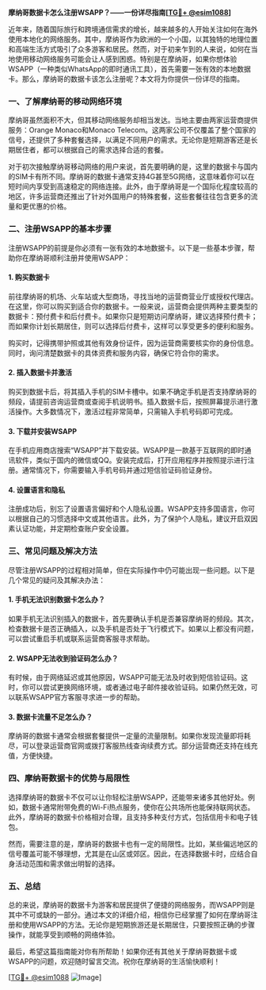 **摩纳哥数据卡怎么注册WSAPP？——一份详尽指南[[TG💪+ @esim1088](https://t.me/s/esim1088)]**

近年来，随着国际旅行和跨境通信需求的增长，越来越多的人开始关注如何在海外使用本地化的网络服务。其中，摩纳哥作为欧洲的一个小国，以其独特的地理位置和高端生活方式吸引了众多游客和居民。然而，对于初来乍到的人来说，如何在当地使用移动网络服务可能会让人感到困惑。特别是在摩纳哥，如果你想体验WSAPP（一种类似WhatsApp的即时通讯工具），首先需要一张有效的本地数据卡。那么，摩纳哥的数据卡该怎么注册呢？本文将为你提供一份详尽的指南。

### 一、了解摩纳哥的移动网络环境

摩纳哥虽然面积不大，但其移动网络服务却相当发达。当地主要由两家运营商提供服务：Orange Monaco和Monaco Telecom。这两家公司不仅覆盖了整个国家的信号，还提供了多种套餐选择，以满足不同用户的需求。无论你是短期游客还是长期居住者，都可以根据自己的需求选择合适的套餐。

对于初次接触摩纳哥移动网络的用户来说，首先要明确的是，这里的数据卡与国内的SIM卡有所不同。摩纳哥的数据卡通常支持4G甚至5G网络，这意味着你可以在短时间内享受到高速稳定的网络连接。此外，由于摩纳哥是一个国际化程度较高的地区，许多运营商还推出了针对外国用户的特殊套餐，这些套餐往往包含更多的流量和更优惠的价格。

### 二、注册WSAPP的基本步骤

注册WSAPP的前提是你必须有一张有效的本地数据卡。以下是一些基本步骤，帮助你在摩纳哥顺利注册并使用WSAPP：

#### 1. 购买数据卡

前往摩纳哥的机场、火车站或大型商场，寻找当地的运营商营业厅或授权代理店。在这里，你可以购买到适合你的数据卡。一般来说，运营商会提供两种主要类型的数据卡：预付费卡和后付费卡。如果你只是短期访问摩纳哥，建议选择预付费卡；而如果你计划长期居住，则可以选择后付费卡，这样可以享受更多的便利和服务。

购买时，记得携带护照或其他有效身份证件，因为运营商需要核实你的身份信息。同时，询问清楚数据卡的具体资费和服务内容，确保它符合你的需求。

#### 2. 插入数据卡并激活

购买到数据卡后，将其插入手机的SIM卡槽中。如果不确定手机是否支持摩纳哥的频段，请提前咨询运营商或查阅手机说明书。插入数据卡后，按照屏幕提示进行激活操作。大多数情况下，激活过程非常简单，只需输入手机号码即可完成。

#### 3. 下载并安装WSAPP

在手机应用商店搜索“WSAPP”并下载安装。WSAPP是一款基于互联网的即时通讯软件，类似于国内的微信或QQ。安装完成后，打开应用程序并按照提示进行注册。通常情况下，你需要输入手机号码并通过短信验证码验证身份。

#### 4. 设置语言和隐私

注册成功后，别忘了设置语言偏好和个人隐私设置。WSAPP支持多国语言，你可以根据自己的习惯选择中文或其他语言。此外，为了保护个人隐私，建议开启双因素认证功能，并定期检查账户安全设置。

### 三、常见问题及解决方法

尽管注册WSAPP的过程相对简单，但在实际操作中仍可能出现一些问题。以下是几个常见的疑问及其解决办法：

#### 1. 手机无法识别数据卡怎么办？

如果手机无法识别插入的数据卡，首先要确认手机是否兼容摩纳哥的频段。其次，检查数据卡是否正确插入，以及手机是否处于飞行模式下。如果以上都没有问题，可以尝试重启手机或联系运营商客服寻求帮助。

#### 2. WSAPP无法收到验证码怎么办？

有时候，由于网络延迟或其他原因，WSAPP可能无法及时收到短信验证码。这时，你可以尝试更换网络环境，或者通过电子邮件接收验证码。如果仍然无效，可以联系WSAPP官方客服寻求进一步的帮助。

#### 3. 数据卡流量不足怎么办？

摩纳哥的数据卡通常会根据套餐提供一定量的流量限制。如果你发现流量即将耗尽，可以登录运营商官网或拨打客服热线查询续费方式。部分运营商还支持在线充值，方便快捷。

### 四、摩纳哥数据卡的优势与局限性

选择摩纳哥的数据卡不仅可以让你轻松注册WSAPP，还能带来诸多其他好处。例如，数据卡通常附带免费的Wi-Fi热点服务，使你在公共场所也能保持联网状态。此外，摩纳哥的数据卡价格相对合理，且支持多种支付方式，包括信用卡和电子钱包。

然而，需要注意的是，摩纳哥的数据卡也有一定的局限性。比如，某些偏远地区的信号覆盖可能不够理想，尤其是在山区或郊区。因此，在选择数据卡时，应结合自身活动范围和需求做出明智的选择。

### 五、总结

总的来说，摩纳哥的数据卡为游客和居民提供了便捷的网络服务，而WSAPP则是其中不可或缺的一部分。通过本文的详细介绍，相信你已经掌握了如何在摩纳哥注册和使用WSAPP的方法。无论你是短期旅游还是长期居住，只要按照正确的步骤操作，就能享受到顺畅的网络体验。

最后，希望这篇指南能对你有所帮助！如果你还有其他关于摩纳哥数据卡或WSAPP的问题，欢迎随时留言交流。祝你在摩纳哥的生活愉快顺利！

[[TG💪+ @esim1088](https://t.me/s/esim1088) ![Image](https://i.postimg.cc/4NQfJmqS/Snipaste-2025-05-13-00-14-12.png)]